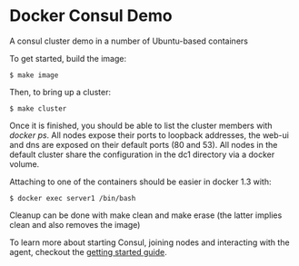 # Docker Consul Demo

A consul cluster demo in a number of Ubuntu-based containers

To get started, build the image:

    $ make image

Then, to bring up a cluster:

    $ make cluster

Once it is finished, you should be able to list the cluster members with _docker ps_.
All nodes expose their ports to loopback addresses, the web-ui and dns are exposed on their default ports (80 and 53).
All nodes in the default cluster share the configuration in the dc1 directory via a docker volume.

Attaching to one of the containers should be easier in docker 1.3 with:

    $ docker exec server1 /bin/bash

Cleanup can be done with make clean and make erase (the latter implies clean and also removes the image)

To learn more about starting Consul, joining nodes and interacting with the agent,
checkout the [getting started guide](http://www.consul.io/intro/getting-started/install.html).

